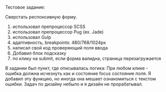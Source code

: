 Тестовое задание:

Сверстать респонсивную форму. 


1) использовал препроцессор SCSS
2) использовал препроцессор Pug (ex. Jade)
3) использовал  Gulp
4) адаптивность, breakpoints: 480/768/1024px
5) написал свой код проверяющий поля ввода
6) Добавил блок подсказку
7) по клику на submit, если форма валидна, страница перезагружается 

В задании был пункт, где описывалась логика: При любом клике - ошибка должна исчезнуть как и состояние focus состояние поля.
Я добавил эту функцию, но иногда она мешает ознакомиться с текстом ошибки.
Задач по дизайну небыло и я дизайн не прорабатывал.